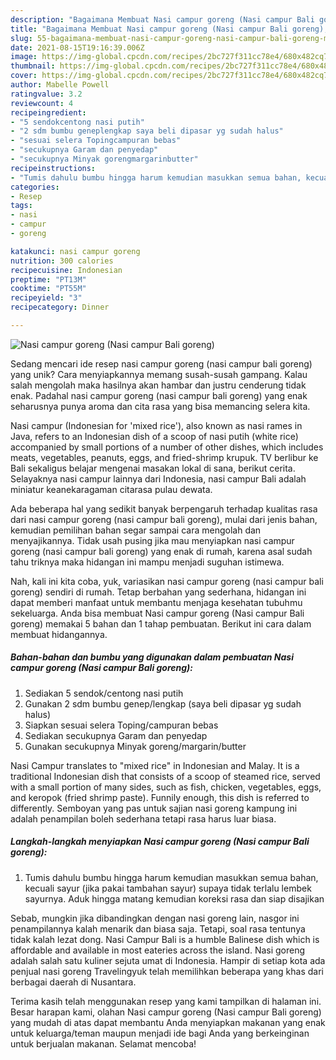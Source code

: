 ```yaml
---
description: "Bagaimana Membuat Nasi campur goreng (Nasi campur Bali goreng), Menggugah Selera"
title: "Bagaimana Membuat Nasi campur goreng (Nasi campur Bali goreng), Menggugah Selera"
slug: 55-bagaimana-membuat-nasi-campur-goreng-nasi-campur-bali-goreng-menggugah-selera
date: 2021-08-15T19:16:39.006Z
image: https://img-global.cpcdn.com/recipes/2bc727f311cc78e4/680x482cq70/nasi-campur-goreng-nasi-campur-bali-goreng-foto-resep-utama.jpg
thumbnail: https://img-global.cpcdn.com/recipes/2bc727f311cc78e4/680x482cq70/nasi-campur-goreng-nasi-campur-bali-goreng-foto-resep-utama.jpg
cover: https://img-global.cpcdn.com/recipes/2bc727f311cc78e4/680x482cq70/nasi-campur-goreng-nasi-campur-bali-goreng-foto-resep-utama.jpg
author: Mabelle Powell
ratingvalue: 3.2
reviewcount: 4
recipeingredient:
- "5 sendokcentong nasi putih"
- "2 sdm bumbu geneplengkap saya beli dipasar yg sudah halus"
- "sesuai selera Topingcampuran bebas"
- "secukupnya Garam dan penyedap"
- "secukupnya Minyak gorengmargarinbutter"
recipeinstructions:
- "Tumis dahulu bumbu hingga harum kemudian masukkan semua bahan, kecuali sayur (jika pakai tambahan sayur) supaya tidak terlalu lembek sayurnya. Aduk hingga matang kemudian koreksi rasa dan siap disajikan"
categories:
- Resep
tags:
- nasi
- campur
- goreng

katakunci: nasi campur goreng 
nutrition: 300 calories
recipecuisine: Indonesian
preptime: "PT13M"
cooktime: "PT55M"
recipeyield: "3"
recipecategory: Dinner

---
```



![Nasi campur goreng (Nasi campur Bali goreng)](https://img-global.cpcdn.com/recipes/2bc727f311cc78e4/680x482cq70/nasi-campur-goreng-nasi-campur-bali-goreng-foto-resep-utama.jpg)

Sedang mencari ide resep nasi campur goreng (nasi campur bali goreng) yang unik? Cara menyiapkannya memang susah-susah gampang. Kalau salah mengolah maka hasilnya akan hambar dan justru cenderung tidak enak. Padahal nasi campur goreng (nasi campur bali goreng) yang enak seharusnya punya aroma dan cita rasa yang bisa memancing selera kita.

Nasi campur (Indonesian for &#39;mixed rice&#39;), also known as nasi rames in Java, refers to an Indonesian dish of a scoop of nasi putih (white rice) accompanied by small portions of a number of other dishes, which includes meats, vegetables, peanuts, eggs, and fried-shrimp krupuk. TV berlibur ke Bali sekaligus belajar mengenai masakan lokal di sana, berikut cerita. Selayaknya nasi campur lainnya dari Indonesia, nasi campur Bali adalah miniatur keanekaragaman citarasa pulau dewata.

Ada beberapa hal yang sedikit banyak berpengaruh terhadap kualitas rasa dari nasi campur goreng (nasi campur bali goreng), mulai dari jenis bahan, kemudian pemilihan bahan segar sampai cara mengolah dan menyajikannya. Tidak usah pusing jika mau menyiapkan nasi campur goreng (nasi campur bali goreng) yang enak di rumah, karena asal sudah tahu triknya maka hidangan ini mampu menjadi suguhan istimewa.


Nah, kali ini kita coba, yuk, variasikan nasi campur goreng (nasi campur bali goreng) sendiri di rumah. Tetap berbahan yang sederhana, hidangan ini dapat memberi manfaat untuk membantu menjaga kesehatan tubuhmu sekeluarga. Anda bisa membuat Nasi campur goreng (Nasi campur Bali goreng) memakai 5 bahan dan 1 tahap pembuatan. Berikut ini cara dalam membuat hidangannya.

<!--inarticleads1-->

##### Bahan-bahan dan bumbu yang digunakan dalam pembuatan Nasi campur goreng (Nasi campur Bali goreng):

1. Sediakan 5 sendok/centong nasi putih
1. Gunakan 2 sdm bumbu genep/lengkap (saya beli dipasar yg sudah halus)
1. Siapkan sesuai selera Toping/campuran bebas
1. Sediakan secukupnya Garam dan penyedap
1. Gunakan secukupnya Minyak goreng/margarin/butter


Nasi Campur translates to &#34;mixed rice&#34; in Indonesian and Malay. It is a traditional Indonesian dish that consists of a scoop of steamed rice, served with a small portion of many sides, such as fish, chicken, vegetables, eggs, and keropok (fried shrimp paste). Funnily enough, this dish is referred to differently. Semboyan yang pas untuk sajian nasi goreng kampung ini adalah penampilan boleh sederhana tetapi rasa harus luar biasa. 

<!--inarticleads2-->

##### Langkah-langkah menyiapkan Nasi campur goreng (Nasi campur Bali goreng):

1. Tumis dahulu bumbu hingga harum kemudian masukkan semua bahan, kecuali sayur (jika pakai tambahan sayur) supaya tidak terlalu lembek sayurnya. Aduk hingga matang kemudian koreksi rasa dan siap disajikan


Sebab, mungkin jika dibandingkan dengan nasi goreng lain, nasgor ini penampilannya kalah menarik dan biasa saja. Tetapi, soal rasa tentunya tidak kalah lezat dong. Nasi Campur Bali is a humble Balinese dish which is affordable and available in most eateries across the island. Nasi goreng adalah salah satu kuliner sejuta umat di Indonesia. Hampir di setiap kota ada penjual nasi goreng Travelingyuk telah memilihkan beberapa yang khas dari berbagai daerah di Nusantara. 

Terima kasih telah menggunakan resep yang kami tampilkan di halaman ini. Besar harapan kami, olahan Nasi campur goreng (Nasi campur Bali goreng) yang mudah di atas dapat membantu Anda menyiapkan makanan yang enak untuk keluarga/teman maupun menjadi ide bagi Anda yang berkeinginan untuk berjualan makanan. Selamat mencoba!
